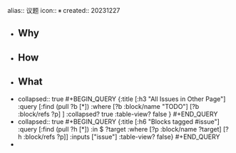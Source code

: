 alias:: 议题
icon:: ⏸
created:: 20231227

- ## Why
- ## How
- ## What
- collapsed:: true
  #+BEGIN_QUERY
  {:title [:h3 "All Issues in Other Page"]
   :query [:find (pull ?b [*])
           :where
           [?b :block/name "TODO"]
  [?b :block/refs ?p]
  ]
   :collapsed? true
   :table-view? false
  }
  #+END_QUERY
- collapsed:: true
  #+BEGIN_QUERY
    {:title [:h6 "Blocks tagged #issue"]
     :query [:find (pull ?h [*])
             :in $ ?target
             :where
             [?p :block/name ?target]
             [?h :block/refs ?p]]
     :inputs ["issue"]
     :table-view? false}
   #+END_QUERY
-